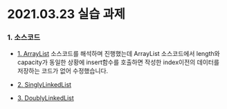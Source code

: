 # 2021.03.23 실습 과제

### 1. 소스코드
- [1. ArrayList](ArrayList.py)
소스코드를 해석하며 진행했는데 ArrayList 소스코드에서 length와 capacity가 동일한 상황에
insert함수를 호출하면 작성한 index이전의 데이터를 저장하는 코드가 없어 수정했습니다.

- [2. SinglyLinkedList](SinglyLinkedList.py)

- [3. DoublyLinkedList](DoublyLinkedList.py)